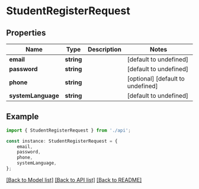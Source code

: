 # StudentRegisterRequest


## Properties

Name | Type | Description | Notes
------------ | ------------- | ------------- | -------------
**email** | **string** |  | [default to undefined]
**password** | **string** |  | [default to undefined]
**phone** | **string** |  | [optional] [default to undefined]
**systemLanguage** | **string** |  | [default to undefined]

## Example

```typescript
import { StudentRegisterRequest } from './api';

const instance: StudentRegisterRequest = {
    email,
    password,
    phone,
    systemLanguage,
};
```

[[Back to Model list]](../README.md#documentation-for-models) [[Back to API list]](../README.md#documentation-for-api-endpoints) [[Back to README]](../README.md)
